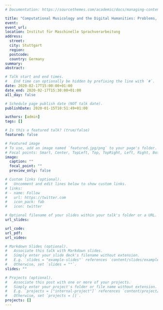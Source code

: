 ```yaml
---
# Documentation: https://sourcethemes.com/academic/docs/managing-content/

title: "Computational Musicology and the Digital Humanities: Problems, Practices, and Prospects"
event:
event_url:
location: Institut für Maschinelle Sprachverarbeitung
address:
  street:
  city: Stuttgart
  region:
  postcode:
  country: Germany
summary:
abstract:

# Talk start and end times.
#   End time can optionally be hidden by prefixing the line with `#`.
date: 2020-02-17T15:00:00+01:00
date_end: 2020-02-17T15:30:00+01:00
all_day: false

# Schedule page publish date (NOT talk date).
publishDate: 2020-01-15T10:51:49+01:00

authors: [admin]
tags: []

# Is this a featured talk? (true/false)
featured: false

# Featured image
# To use, add an image named `featured.jpg/png` to your page's folder.
# Focal points: Smart, Center, TopLeft, Top, TopRight, Left, Right, BottomLeft, Bottom, BottomRight.
image:
  caption: ""
  focal_point: ""
  preview_only: false

# Custom links (optional).
#   Uncomment and edit lines below to show custom links.
# links:
# - name: Follow
#   url: https://twitter.com
#   icon_pack: fab
#   icon: twitter

# Optional filename of your slides within your talk's folder or a URL.
url_slides:

url_code:
url_pdf:
url_video:

# Markdown Slides (optional).
#   Associate this talk with Markdown slides.
#   Simply enter your slide deck's filename without extension.
#   E.g. `slides = "example-slides"` references `content/slides/example-slides.md`.
#   Otherwise, set `slides = ""`.
slides: ""

# Projects (optional).
#   Associate this post with one or more of your projects.
#   Simply enter your project's folder or file name without extension.
#   E.g. `projects = ["internal-project"]` references `content/project/deep-learning/index.md`.
#   Otherwise, set `projects = []`.
projects: []
---
```

